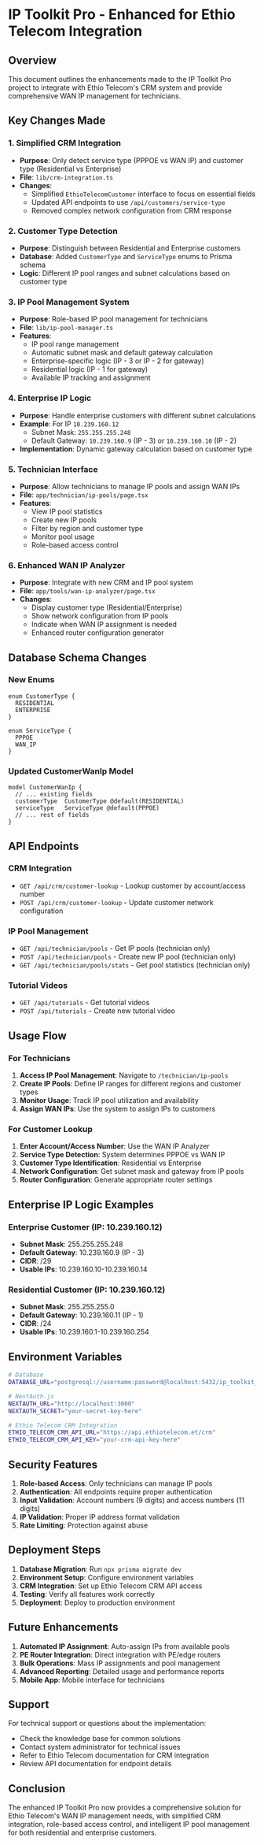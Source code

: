 # IP Toolkit Pro - Enhanced for Ethio Telecom Integration

## Overview
This document outlines the enhancements made to the IP Toolkit Pro project to integrate with Ethio Telecom's CRM system and provide comprehensive WAN IP management for technicians.

## Key Changes Made

### 1. Simplified CRM Integration
- **Purpose**: Only detect service type (PPPOE vs WAN IP) and customer type (Residential vs Enterprise)
- **File**: `lib/crm-integration.ts`
- **Changes**:
  - Simplified `EthioTelecomCustomer` interface to focus on essential fields
  - Updated API endpoints to use `/api/customers/service-type`
  - Removed complex network configuration from CRM response

### 2. Customer Type Detection
- **Purpose**: Distinguish between Residential and Enterprise customers
- **Database**: Added `CustomerType` and `ServiceType` enums to Prisma schema
- **Logic**: Different IP pool ranges and subnet calculations based on customer type

### 3. IP Pool Management System
- **Purpose**: Role-based IP pool management for technicians
- **File**: `lib/ip-pool-manager.ts`
- **Features**:
  - IP pool range management
  - Automatic subnet mask and default gateway calculation
  - Enterprise-specific logic (IP - 3 or IP - 2 for gateway)
  - Residential logic (IP - 1 for gateway)
  - Available IP tracking and assignment

### 4. Enterprise IP Logic
- **Purpose**: Handle enterprise customers with different subnet calculations
- **Example**: For IP `10.239.160.12`
  - Subnet Mask: `255.255.255.248`
  - Default Gateway: `10.239.160.9` (IP - 3) or `10.239.160.10` (IP - 2)
- **Implementation**: Dynamic gateway calculation based on customer type

### 5. Technician Interface
- **Purpose**: Allow technicians to manage IP pools and assign WAN IPs
- **File**: `app/technician/ip-pools/page.tsx`
- **Features**:
  - View IP pool statistics
  - Create new IP pools
  - Filter by region and customer type
  - Monitor pool usage
  - Role-based access control

### 6. Enhanced WAN IP Analyzer
- **Purpose**: Integrate with new CRM and IP pool system
- **File**: `app/tools/wan-ip-analyzer/page.tsx`
- **Changes**:
  - Display customer type (Residential/Enterprise)
  - Show network configuration from IP pools
  - Indicate when WAN IP assignment is needed
  - Enhanced router configuration generator

## Database Schema Changes

### New Enums
```prisma
enum CustomerType {
  RESIDENTIAL
  ENTERPRISE
}

enum ServiceType {
  PPPOE
  WAN_IP
}
```

### Updated CustomerWanIp Model
```prisma
model CustomerWanIp {
  // ... existing fields
  customerType  CustomerType @default(RESIDENTIAL)
  serviceType   ServiceType @default(PPPOE)
  // ... rest of fields
}
```

## API Endpoints

### CRM Integration
- `GET /api/crm/customer-lookup` - Lookup customer by account/access number
- `POST /api/crm/customer-lookup` - Update customer network configuration

### IP Pool Management
- `GET /api/technician/pools` - Get IP pools (technician only)
- `POST /api/technician/pools` - Create new IP pool (technician only)
- `GET /api/technician/pools/stats` - Get pool statistics (technician only)

### Tutorial Videos
- `GET /api/tutorials` - Get tutorial videos
- `POST /api/tutorials` - Create new tutorial video

## Usage Flow

### For Technicians
1. **Access IP Pool Management**: Navigate to `/technician/ip-pools`
2. **Create IP Pools**: Define IP ranges for different regions and customer types
3. **Monitor Usage**: Track IP pool utilization and availability
4. **Assign WAN IPs**: Use the system to assign IPs to customers

### For Customer Lookup
1. **Enter Account/Access Number**: Use the WAN IP Analyzer
2. **Service Type Detection**: System determines PPPOE vs WAN IP
3. **Customer Type Identification**: Residential vs Enterprise
4. **Network Configuration**: Get subnet mask and gateway from IP pools
5. **Router Configuration**: Generate appropriate router settings

## Enterprise IP Logic Examples

### Enterprise Customer (IP: 10.239.160.12)
- **Subnet Mask**: 255.255.255.248
- **Default Gateway**: 10.239.160.9 (IP - 3)
- **CIDR**: /29
- **Usable IPs**: 10.239.160.10-10.239.160.14

### Residential Customer (IP: 10.239.160.12)
- **Subnet Mask**: 255.255.255.0
- **Default Gateway**: 10.239.160.11 (IP - 1)
- **CIDR**: /24
- **Usable IPs**: 10.239.160.1-10.239.160.254

## Environment Variables

```bash
# Database
DATABASE_URL="postgresql://username:password@localhost:5432/ip_toolkit_pro"

# NextAuth.js
NEXTAUTH_URL="http://localhost:3000"
NEXTAUTH_SECRET="your-secret-key-here"

# Ethio Telecom CRM Integration
ETHIO_TELECOM_CRM_API_URL="https://api.ethiotelecom.et/crm"
ETHIO_TELECOM_CRM_API_KEY="your-crm-api-key-here"
```

## Security Features

1. **Role-based Access**: Only technicians can manage IP pools
2. **Authentication**: All endpoints require proper authentication
3. **Input Validation**: Account numbers (9 digits) and access numbers (11 digits)
4. **IP Validation**: Proper IP address format validation
5. **Rate Limiting**: Protection against abuse

## Deployment Steps

1. **Database Migration**: Run `npx prisma migrate dev`
2. **Environment Setup**: Configure environment variables
3. **CRM Integration**: Set up Ethio Telecom CRM API access
4. **Testing**: Verify all features work correctly
5. **Deployment**: Deploy to production environment

## Future Enhancements

1. **Automated IP Assignment**: Auto-assign IPs from available pools
2. **PE Router Integration**: Direct integration with PE/edge routers
3. **Bulk Operations**: Mass IP assignments and pool management
4. **Advanced Reporting**: Detailed usage and performance reports
5. **Mobile App**: Mobile interface for technicians

## Support

For technical support or questions about the implementation:
- Check the knowledge base for common solutions
- Contact system administrator for technical issues
- Refer to Ethio Telecom documentation for CRM integration
- Review API documentation for endpoint details

## Conclusion

The enhanced IP Toolkit Pro now provides a comprehensive solution for Ethio Telecom's WAN IP management needs, with simplified CRM integration, role-based access control, and intelligent IP pool management for both residential and enterprise customers.

